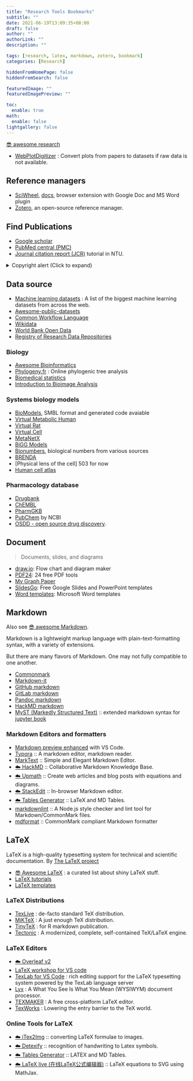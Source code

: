 ```yaml
---
title: "Research Tools Bookmarks"
subtitle: ""
date: 2021-06-19T13:09:35+08:00
draft: false
author: ""
authorLink: ""
description: ""

tags: [research, latex, markdown, zotero, bookmark]
categories: [Research]

hiddenFromHomePage: false
hiddenFromSearch: false

featuredImage: ""
featuredImagePreview: ""

toc:
  enable: true
math:
  enable: false
lightgallery: false
---
```


[😎 awesome research](https://github.com/emptymalei/awesome-research)

<!--more-->

- [WebPlotDigitizer](https://automeris.io/WebPlotDigitizer/) : Convert plots from papers to datasets if raw data is not available.

## Reference managers

- [SciWheel](https://sciwheel.com/work/), [docs](https://sciwheel.com/work/#/faq/all-topics), browser extension with Google Doc and MS Word plugin
- [Zotero](https://www.zotero.org/), an open-source reference manager.

## Find Publications

- [Google scholar](https://scholar.google.com.tw/)
- [PubMed central (PMC)](https://www.ncbi.nlm.nih.gov/pmc/)
- [Journal citation report (JCR)](http://tul.blog.ntu.edu.tw/archives/26014) tutorial in NTU.

<details>
<summary>Copyright alert (Click to expand)</summary>

- [Sci-Hub](https://sci-hub.se/)
- [Library Genesis](http://gen.lib.rus.ec/)
- [Z-Library](https://1lib.net/)

</details>


## Data source

- [Machine learning datasets](https://www.datasetlist.com/) : A list of the biggest machine learning datasets from across the web.
- [Awesome-public-datasets](https://github.com/caesar0301/awesome-public-datasets)
- [Common Workflow Language](https://github.com/common-workflow-language/common-workflow-language)
- [Wikidata](https://www.wikidata.org/)
- [World Bank Open Data](http://data.worldbank.org)
- [Registry of Research Data Repositories](http://www.re3data.org/)

### Biology

- [Awesome Bioinformatics](https://github.com/danielecook/Awesome-Bioinformatics)
- [Phylogeny.fr](http://www.phylogeny.fr/) : Online phylogenic tree analysis
- [Biomedical statistics](https://wangcc.me/LSHTMlearningnote/)
- [Introduction to Bioimage Analysis](https://www.ibiology.org/techniques/introduction-to-bioimage-analysis/)


### Systems biology models

- [BioModels](https://www.ebi.ac.uk/biomodels/), SMBL format and generated code avaiable
- [Virtual Metabolic Human](https://www.vmh.life)
- [Virtual Rat](https://www.virtualrat.org)
- [Virtual Cell](https://vcell.org)
- [MetaNetX](https://www.metanetx.org/)
- [BiGG Models](http://bigg.ucsd.edu/)
- [Bionumbers](https://bionumbers.hms.harvard.edu/search.aspx), biological numbers from various sources
- [BRENDA](https://www.brenda-enzymes.org/)
- [Physical lens of the cell] 503 for now
- [Human cell atlas](https://data.humancellatlas.org/)

### Pharmacology database

- [Drugbank](https://www.drugbank.ca/releases/latest)
- [ChEMBL](https://www.ebi.ac.uk/chembl/)
- [PharmGKB](https://www.pharmgkb.org/)
- [PubChem](https://pubchem.ncbi.nlm.nih.gov/) by NCBI
- [OSDD - open source drug discovery](http://www.osdd.net/).

## Document

> Documents, slides, and  diagrams

- [draw.io](https://www.draw.io/): Flow chart and diagram maker
- [PDF24](https://tools.pdf24.org/en/): 24 free PDF tools
- [My Graph Paper](https://www.mygraphpaper.com/)
- [SlidesGo](https://slidesgo.com/): Free Google Slides and PowerPoint templates
- [Word templates](https://www.vertex42.com/WordTemplates/): Microsoft Word templates

## Markdown

Also see [😎 awesome Markdown](https://github.com/mundimark/awesome-markdown).

Markdown is a lightweight markup language with plain-text-formatting syntax, with a variety of extensions.

But there are many flavors of Markdown. One may not fully compatible to one another.

- [Commonmark](https://commonmark.org/help/)
- [Markdown-it](https://markdown-it.github.io/)
- [GitHub markdown](https://guides.github.com/features/mastering-markdown/)
- [GitLab markdown](https://docs.gitlab.com/ee/user/markdown.html)
- [Pandoc markdown](https://pandoc.org/MANUAL.html#pandocs-markdown)
- [HackMD markdown](https://hackmd.io/@eMP9zQQ0Qt6I8Uqp2Vqy6w/SyiOheL5N/%2FBVqowKshRH246Q7UDyodFA?type=book)
- [MyST (Markedly Structured Text)](https://jupyterbook.org/content/myst.html) :: extended markdown syntax for [jupyter book](https://jupyterbook.org/)


### Markdown Editors and formatters

- [Markdown preview enhanced](https://shd101wyy.github.io/markdown-preview-enhanced/) with VS Code.
- [Typora](https://typora.io/) :: A markdown editor, markdown reader.
- [MarkText](https://marktext.app/) :: Simple and Elegant Markdown Editor.
- [☁️ HackMD](https://hackmd.io/) :: Collaborative Markdown Knowledge Base.
- [☁️ Upmath](https://upmath.me/) :: Create web articles and blog posts with equations and diagrams.
- [☁️ StackEdit](https://stackedit.io/) :: In-browser Markdown editor.
- [☁️ Tables Generator](https://www.tablesgenerator.com/) :: LaTeX and MD Tables.
- [markdownlint](https://github.com/DavidAnson/markdownlint) :: A Node.js style checker and lint tool for Markdown/CommonMark files.
- [mdformat](https://mdformat.rtfd.io/) :: CommonMark compliant Markdown formatter

## LaTeX

LaTeX is a high-quality typesetting system for technical and scientific documentation. By [The LaTeX project](https://www.latex-project.org/)

- [😎 Awesome LaTeX](https://github.com/egeerardyn/awesome-LaTeX) : a curated list about shiny LaTeX stuff.
- [LaTeX tutorials](https://www.latex-tutorial.com/)
- [LaTeX templates](http://www.latextemplates.com/)

### LaTeX Distributions

- [TexLive](https://tug.org/texlive/) : de-facto standard TeX distribution.
- [MiKTeX](https://miktex.org/) : A just enough TeX distribution.
- [TinyTeX](https://yihui.org/tinytex/) : for R markdown publication.
- [Tectonic](https://tectonic-typesetting.github.io/) : A modernized, complete, self-contained TeX/LaTeX engine.

### LaTeX Editors

- [☁️ Overleaf v2](https://v2.overleaf.com)
- [LaTeX workshop for VS code](https://marketplace.visualstudio.com/items?itemName=James-Yu.latex-workshop)
- [TexLab for VS Code](https://marketplace.visualstudio.com/items?itemName=efoerster.texlab) : rich editing support for the LaTeX typesetting system powered by the TexLab language server
- [Lyx](https://www.lyx.org/) : A What You See Is What You Mean (WYSIWYM) document processor.
- [TEXMAKER](https://www.xm1math.net/texmaker/) : A free cross-platform LaTeX editor.
- [TexWorks](https://www.tug.org/texworks/) : Lowering the entry barrier to the TeX world.

### Online Tools for LaTeX

- [☁️ iTex2Img](http://www.sciweavers.org/free-online-latex-equation-editor) :: converting LaTeX formulae to images.
- [☁️ Detexify](http://detexify.kirelabs.org/classify.html) :: recognition of handwriting to Latex symbols.
- [☁️ Tables Generator](https://www.tablesgenerator.com/) :: LATEX and MD Tables.
- [☁️ LaTeX live (在线LaTeX公式编辑器)](https://www.latexlive.com/) :: LaTeX equations to SVG using MathJax.
